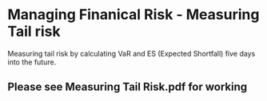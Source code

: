 # Managing Finanical Risk - Measuring Tail risk
Measuring tail risk by calculating VaR and ES (Expected Shortfall) five days into the future. 

## Please see Measuring Tail Risk.pdf for working
